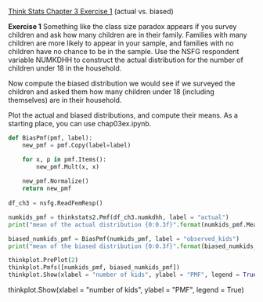 [Think Stats Chapter 3 Exercise 1](http://greenteapress.com/thinkstats2/html/thinkstats2004.html#toc31) (actual vs. biased)

**Exercise 1**   Something like the class size paradox appears if you survey children and ask how many children are in their family. Families with many children are more likely to appear in your sample, and families with no children have no chance to be in the sample.
Use the NSFG respondent variable NUMKDHH to construct the actual distribution for the number of children under 18 in the household.

Now compute the biased distribution we would see if we surveyed the children and asked them how many children under 18 (including themselves) are in their household.

Plot the actual and biased distributions, and compute their means. As a starting place, you can use chap03ex.ipynb.

```python
def BiasPmf(pmf, label):
    new_pmf = pmf.Copy(label=label)

    for x, p in pmf.Items():
        new_pmf.Mult(x, x)
        
    new_pmf.Normalize()
    return new_pmf
    
df_ch3 = nsfg.ReadFemResp()

numkids_pmf = thinkstats2.Pmf(df_ch3.numkdhh, label = "actual")
print("mean of the actual distribution {0:0.3f}".format(numkids_pmf.Mean()))

biased_numkids_pmf = BiasPmf(numkids_pmf, label = "observed_kids")
print("mean of the biased distribution {0:0.3f}".format(biased_numkids_pmf.Mean()))

thinkplot.PrePlot(2)
thinkplot.Pmfs([numkids_pmf, biased_numkids_pmf])
thinkplot.Show(xlabel = "number of kids", ylabel = "PMF", legend = True)
```

thinkplot.Show(xlabel = "number of kids", ylabel = "PMF", legend = True)
